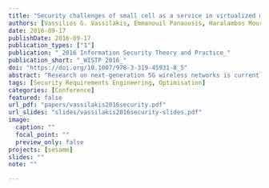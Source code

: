 ```yaml
---
title: "Security challenges of small cell as a service in virtualized mobile edge computing environments"
authors: [Vassilios G. Vassilakis, Emmanouil Panaousis, Haralambos Mouratidis]
date: 2016-09-17
publishDate: 2016-09-17
publication_types: ["1"]
publication: "_2016 Information Security Theory and Practice_"
publication_short: "_WISTP 2016_"
doi: "https://doi.org/10.1007/978-3-319-45931-8_5"
abstract: "Research on next-generation 5G wireless networks is currently attracting a lot of attention in both academia and industry. While 5G development and standardization activities are still at their early stage, it is widely acknowledged that 5G systems are going to extensively rely on dense small cell deployments, which would exploit infrastructure and network functions virtualization (NFV), and push the network intelligence towards network edges by embracing the concept of mobile edge computing (MEC). As security will be a fundamental enabling factor of small cell as a service (SCaaS) in 5G networks, we present the most prominent threats and vulnerabilities against a broad range of targets. As far as the related work is concerned, to the best of our knowledge, this paper is the first to investigate security challenges at the intersection of SCaaS, NFV, and MEC. It is also the first paper that proposes a set of criteria to facilitate a clear and effective taxonomy of security challenges of main elements of 5G networks. Our analysis can serve as a staring point towards the development of appropriate 5G security solutions. These will have crucial effect on legal and regulatory frameworks as well as on decisions of businesses, governments, and end-users."
tags: [Security Requirements Engineering, Optimisation]
categories: [Conference]
featured: false
url_pdf: "papers/vassilakis2016security.pdf"
url_slides: "slides/vassilakis2016security-slides.pdf"
image:
  caption: ""
  focal_point: ""
  preview_only: false
projects: [sesame]
slides: ""
note: ""

---
```

